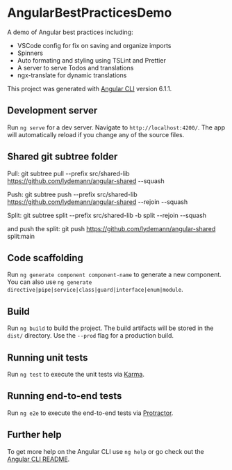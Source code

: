 # AngularBestPracticesDemo

A demo of Angular best practices including:

- VSCode config for fix on saving and organize imports
- Spinners
- Auto formating and styling using TSLint and Prettier
- A server to serve Todos and translations
- ngx-translate for dynamic translations

This project was generated with [Angular CLI](https://github.com/angular/angular-cli) version 6.1.1.

## Development server

Run `ng serve` for a dev server. Navigate to `http://localhost:4200/`. The app will automatically reload if you change any of the source files.

## Shared git subtree folder

Pull:
git subtree pull --prefix src/shared-lib https://github.com/lydemann/angular-shared --squash

Push:
git subtree push --prefix src/shared-lib https://github.com/lydemann/angular-shared --rejoin --squash

Split:
git subtree split --prefix src/shared-lib -b split --rejoin --squash

and push the split:
git push https://github.com/lydemann/angular-shared split:main

## Code scaffolding

Run `ng generate component component-name` to generate a new component. You can also use `ng generate directive|pipe|service|class|guard|interface|enum|module`.

## Build

Run `ng build` to build the project. The build artifacts will be stored in the `dist/` directory. Use the `--prod` flag for a production build.

## Running unit tests

Run `ng test` to execute the unit tests via [Karma](https://karma-runner.github.io).

## Running end-to-end tests

Run `ng e2e` to execute the end-to-end tests via [Protractor](http://www.protractortest.org/).

## Further help

To get more help on the Angular CLI use `ng help` or go check out the [Angular CLI README](https://github.com/angular/angular-cli/blob/master/README.md).
